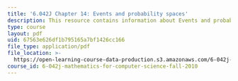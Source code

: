 ```yaml
---
title: '6.042J Chapter 14: Events and probability spaces'
description: This resource contains information about Events and probability spaces.
type: course
layout: pdf
uid: 67563e626df1b795165a7bf1426cc166
file_type: application/pdf
file_location: >-
  https://open-learning-course-data-production.s3.amazonaws.com/6-042j-mathematics-for-computer-science-fall-2010/67563e626df1b795165a7bf1426cc166_MIT6_042JF10_chap14.pdf
course_id: 6-042j-mathematics-for-computer-science-fall-2010
---
```

